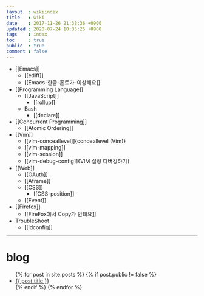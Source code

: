 ```yaml
---
layout  : wikiindex
title   : wiki
date    : 2017-11-26 21:38:36 +0900
updated : 2020-07-24 10:35:25 +0900
tags    : index
toc     : true
public  : true
comment : false
---
```


* [[Emacs]]
    * [[ediff]]
    * [[Emacs-한글-폰트가-이상해요]]
* [[Programming Language]]
    * [[JavaScript]]
        * [[rollup]]
    * Bash
        * [[declare]]
* [[Concurrent Programming]]
    * [[Atomic Ordering]]
* [[Vim]]
    * [[vim-conceallevel]]{conceallevel (Vim)}
    * [[vim-mapping]]
    * [[vim-session]]
    * [[vim-debug-config]]{VIM 설정 디버깅하기}
* [[Web]]
    * [[OAuth]]
    * [[Aframe]]
    * [[CSS]]
        * [[CSS-position]]
    * [[Event]]
* [[Firefox]]
    * [[FireFox에서 Copy가 안돼요]]
* TroubleShoot
    * [[ldconfig]]


---

# blog
<div>
    <ul>
{% for post in site.posts %}
    {% if post.public != false %}
        <li>
            <a class="post-link" href="{{ post.url | prepend: site.baseurl }}">
                {{ post.title }}
            </a>
        </li>
    {% endif %}
{% endfor %}
    </ul>
</div>

